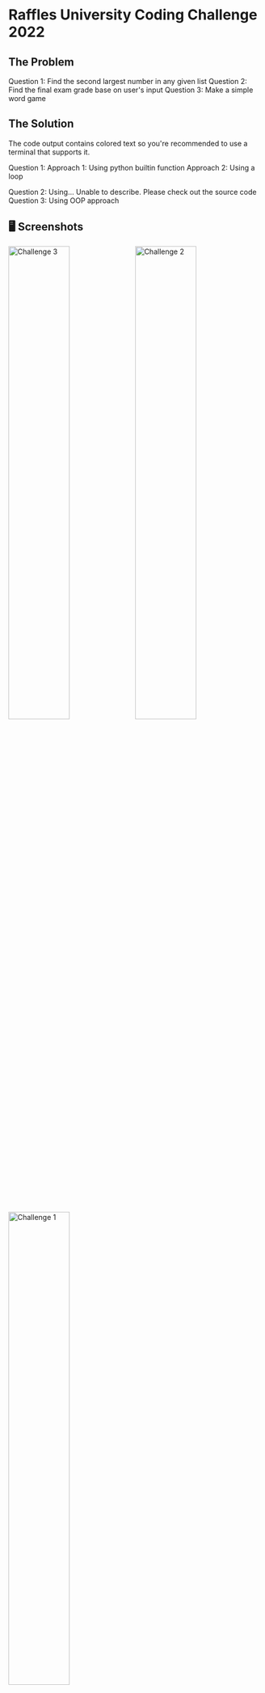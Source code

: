 # Raffles University Coding Challenge 2022

## The Problem

Question 1: Find the second largest number in any given list
Question 2: Find the final exam grade base on user's input
Question 3: Make a simple word game

## The Solution

The code output contains colored text so you're recommended to use a terminal that supports it.

Question 1:
  Approach 1: Using python builtin function
  Approach 2: Using a loop

Question 2: Using... Unable to describe. Please check out the source code
Question 3: Using OOP approach

## 🖥 Screenshots

<div>

  <img width="49%" alt="Challenge 3" src="https://user-images.githubusercontent.com/64565584/173209691-39b69965-f46a-469c-b4c7-5c58f4c6639b.png">
  <img width="49%" alt="Challenge 2" src="https://user-images.githubusercontent.com/64565584/173209695-95961308-8855-40b6-980b-31571d531795.png">
  <img width="49%" alt="Challenge 1" src="https://user-images.githubusercontent.com/64565584/173209696-f6bd1818-e7b4-4fae-a2e5-7d42b884e2da.png">

</div>

## 🔬 Technologies Used 

![skills](https://img.shields.io/badge/-PYTHON-FF0000?style=for-the-badge&logo=javascript&logoColor=white&color=blue)

## ⌨️ Setup

If you want to run the script on your local machine:
1. Make sure your machine is running Python 3
2. Install the required modules: `requests` and `colorama`
3. Run the script with `python3 Melvin_Chia.py`

## 📈 Status

This project is already ompleted. If any bugs are found, please file an issue here, and I'll resolve it ASAP.

## 💡 Inspirations 

Thanks to Ruffles University!

## 📄 License

Copyright © 2022 Melvin Chia<br/>
All right reversed.
